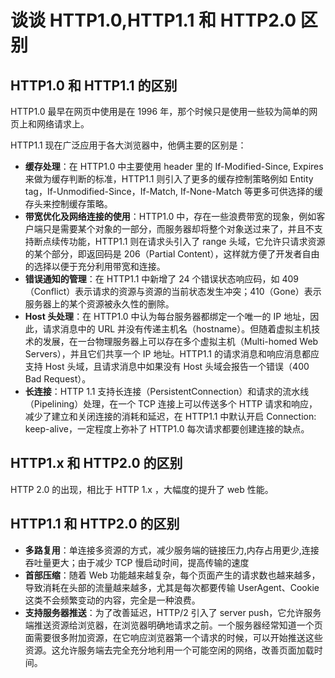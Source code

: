 # 谈谈 HTTP1.0,HTTP1.1 和 HTTP2.0 区别

## HTTP1.0 和 HTTP1.1 的区别

HTTP1.0 最早在网页中使用是在 1996 年，那个时候只是使用一些较为简单的网页上和网络请求上。

HTTP1.1 现在广泛应用于各大浏览器中，他俩主要的区别是：

- **缓存处理**：在 HTTP1.0 中主要使用 header 里的 If-Modified-Since, Expires 来做为缓存判断的标准，HTTP1.1 则引入了更多的缓存控制策略例如 Entity tag，If-Unmodified-Since，If-Match, If-None-Match 等更多可供选择的缓存头来控制缓存策略。
- **带宽优化及网络连接的使用**：HTTP1.0 中，存在一些浪费带宽的现象，例如客户端只是需要某个对象的一部分，而服务器却将整个对象送过来了，并且不支持断点续传功能，HTTP1.1 则在请求头引入了 range 头域，它允许只请求资源的某个部分，即返回码是 206（Partial Content），这样就方便了开发者自由的选择以便于充分利用带宽和连接。
- **错误通知的管理**：在 HTTP1.1 中新增了 24 个错误状态响应码，如 409（Conflict）表示请求的资源与资源的当前状态发生冲突；410（Gone）表示服务器上的某个资源被永久性的删除。
- **Host 头处理**：在 HTTP1.0 中认为每台服务器都绑定一个唯一的 IP 地址，因此，请求消息中的 URL 并没有传递主机名（hostname）。但随着虚拟主机技术的发展，在一台物理服务器上可以存在多个虚拟主机（Multi-homed Web Servers），并且它们共享一个 IP 地址。HTTP1.1 的请求消息和响应消息都应支持 Host 头域，且请求消息中如果没有 Host 头域会报告一个错误（400 Bad Request）。
- **长连接**：HTTP 1.1 支持长连接（PersistentConnection）和请求的流水线（Pipelining）处理，在一个 TCP 连接上可以传送多个 HTTP 请求和响应，减少了建立和关闭连接的消耗和延迟，在 HTTP1.1 中默认开启 Connection: keep-alive，一定程度上弥补了 HTTP1.0 每次请求都要创建连接的缺点。

## HTTP1.x 和 HTTP2.0 的区别

HTTP 2.0 的出现，相比于 HTTP 1.x ，大幅度的提升了 web 性能。

## HTTP1.1 和 HTTP2.0 的区别

- **多路复用**：单连接多资源的方式，减少服务端的链接压力,内存占用更少,连接吞吐量更大；由于减少 TCP 慢启动时间，提高传输的速度
- **首部压缩**：随着 Web 功能越来越复杂，每个页面产生的请求数也越来越多，导致消耗在头部的流量越来越多，尤其是每次都要传输 UserAgent、Cookie 这类不会频繁变动的内容，完全是一种浪费。
- **支持服务器推送**：为了改善延迟，HTTP/2 引入了 server push，它允许服务端推送资源给浏览器，在浏览器明确地请求之前。一个服务器经常知道一个页面需要很多附加资源，在它响应浏览器第一个请求的时候，可以开始推送这些资源。这允许服务端去完全充分地利用一个可能空闲的网络，改善页面加载时间。
